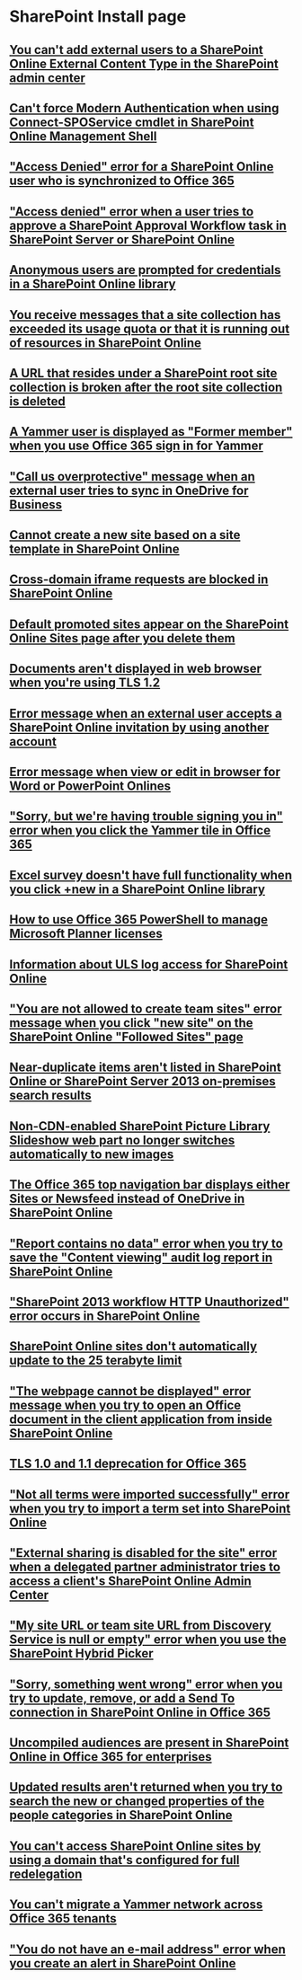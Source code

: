 # SharePoint Install page

## [You can't add external users to a SharePoint Online External Content Type in the SharePoint admin center](./cannot-add-external-users-to-a-sharepoint-online-external-content-type.md)

## [Can't force Modern Authentication when using Connect-SPOService cmdlet in SharePoint Online Management Shell](./cannot-force-modern-authentication-when-using-connect-sposervice-cmdlet.md)

## ["Access Denied" error for a SharePoint Online user who is synchronized to Office 365](./access-denied-for-a-sharepoint-online-user-who-is-synchronized-to-office-365.md)

## ["Access denied" error when a user tries to approve a SharePoint Approval Workflow task in SharePoint Server or SharePoint Online](./access-denied-when-approve-a-sharepoint-approval-workflow-task.md)

## [Anonymous users are prompted for credentials in a SharePoint Online library](./anonymous-users-are-prompted-for-credentials-in-a-sharePoint-online-library.md)

## [You receive messages that a site collection has exceeded its usage quota or that it is running out of resources in SharePoint Online](./a-site-collection-has-exceeded-its-usage-quota-or-it-is-running-out-of-resources.md)

## [A URL that resides under a SharePoint root site collection is broken after the root site collection is deleted](./a-url-that-resides-under-a-sharepoint-root-site-collection-is-broken-after-the-root-site-collection-is-deleted.md)

## [A Yammer user is displayed as "Former member" when you use Office 365 sign in for Yammer](./a-yammer-user-is-displayed-as-former-member-when-use-office-365-sign-in-for-yammer.md)

## ["Call us overprotective" message when an external user tries to sync in OneDrive for Business](./call-us-overprotective-when-an-external-user-tries-to-sync-in-onedrive-for-business.md)

## [Cannot create a new site based on a site template in SharePoint Online](./cannot-create-a-new-site-based-on-a-site-template-in-sharepoint-online.md)

## [Cross-domain iframe requests are blocked in SharePoint Online](./cross-domain-iframe-requests-are-blocked-in-sharepoint-online.md)

## [Default promoted sites appear on the SharePoint Online Sites page after you delete them](./default-promoted-sites-appear-on-the-sharepoint-online-sites-page-after-you-delete-them.md)

## [Documents aren't displayed in web browser when you're using TLS 1.2](./documents-are-not-displayed-in-web-browser-when-using-tls-1.2.md)

## [Error message when an external user accepts a SharePoint Online invitation by using another account](./error-when-an-external-user-accepts-a-sharepoint-online-invitation-by-using-another-account.md)

## [Error message when view or edit in browser for Word or PowerPoint Onlines](./error-when-view-or-edit-in-browser-for-word-or-powerpoint-online.md)

## ["Sorry, but we're having trouble signing you in" error when you click the Yammer tile in Office 365](./error-when-you-click-the-yammer-tile-in-office-365.md)

## [Excel survey doesn't have full functionality when you click +new in a SharePoint Online library](./excel-survey-does-not-have-full-functionality-when-click-+new.md)

## [How to use Office 365 PowerShell to manage Microsoft Planner licenses](./how-to-use-office-365-powershell-to-manage-microsoft-planner-licenses.md)

## [Information about ULS log access for SharePoint Online](./information-about-uls-log-access-for-sharepoint-online.md)

## ["You are not allowed to create team sites" error message when you click "new site" on the SharePoint Online "Followed Sites" page](./issue-when-you-click-new-site-on-the-sharepoint-online-followed-sites-page.md)

## [Near-duplicate items aren't listed in SharePoint Online or SharePoint Server 2013 on-premises search results](./near-duplicate-items-are-not-listed-in-sharepoint-search-results.md)

## [Non-CDN-enabled SharePoint Picture Library Slideshow web part no longer switches automatically to new images](./non-cdn-enabled-sharepoint-picture-library-slideshow-web-part-no-longer-switches-automatically-to-new-images.md)

## [The Office 365 top navigation bar displays either Sites or Newsfeed instead of OneDrive in SharePoint Online](./office-365-top-navigation-bar-displays-either-sites-or-newsfeed.md)

## ["Report contains no data" error when you try to save the "Content viewing" audit log report in SharePoint Online](./report-contains-no-data-when-save-the-content-viewing-audit-log-report-in-sharepoint-online.md)

## ["SharePoint 2013 workflow HTTP Unauthorized" error occurs in SharePoint Online](./sharepoint-2013-workflow-http-unauthorized-in-sharepoint-online.md)

## [SharePoint Online sites don't automatically update to the 25 terabyte limit](./sharepoint-online-sites-do-not-automatically-update-to-the-25-terabyte-limit.md)

## ["The webpage cannot be displayed" error message when you try to open an Office document in the client application from inside SharePoint Online](./the-webpage-cannot-be-displayed-when-open-an-office-document-from-inside-sharepoint-online.md)

## [TLS 1.0 and 1.1 deprecation for Office 365](./tls-1.0-and-1.1-deprecation-for-office-365.md)

## ["Not all terms were imported successfully" error when you try to import a term set into SharePoint Online](./troubleshoot-error-when-importing-a-term-set-into-sharepoint-online.md)

## ["External sharing is disabled for the site" error when a delegated partner administrator tries to access a client's SharePoint Online Admin Center](./troubleshoot-error-when-tries-to-access-a-client's-sharepoint-online-admin-center.md)

## ["My site URL or team site URL from Discovery Service is null or empty" error when you use the SharePoint Hybrid Picker](./troubleshoot-error-when-you-use-sharepoint-hybrid-picker.md)

## ["Sorry, something went wrong" error when you try to update, remove, or add a Send To connection in SharePoint Online in Office 365](./troubleshoot-send-to-connection-error-in-sharepoint-online.md)

## [Uncompiled audiences are present in SharePoint Online in Office 365 for enterprises](./uncompiled-audiences-are-present-in-sharepoint-online-in-office-365-for-enterprises.md)

## [Updated results aren't returned when you try to search the new or changed properties of the people categories in SharePoint Online](./updated-results-are-not-returned-when-searching-people-properties-in-sharepoint-online.md)

## [You can't access SharePoint Online sites by using a domain that's configured for full redelegation](./You-can't-access-sharepoint-online-sites-by-using-a-domain-that's-configured-for-full-redelegation.md)

## [You can't migrate a Yammer network across Office 365 tenants](./you-can't-migrate-a-yammer-network-across-office-365-tenants.md)

## ["You do not have an e-mail address" error when you create an alert in SharePoint Online](./you-do-not-have-an-e-mail-address-when-create-an-alert-in-shareooint-online.md)